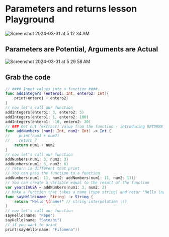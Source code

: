# Parameters and returns lesson Playground
![Screenshot 2024-03-31 at 5 12 34 AM](https://github.com/danielurra/Swift-UI-Parameters-and-Returns-lesson-Playground/assets/51704179/946c1411-ed86-45e1-aa8c-e474111c8209)

## Parameters are Potential, Arguments are Actual
![Screenshot 2024-03-31 at 5 29 58 AM](https://github.com/danielurra/Swift-UI-Parameters-and-Returns-lesson-Playground/assets/51704179/3c309c16-fa31-48a8-bb77-418849451a61)

## Grab the code
```swift
// #### Input values into a function ####
func addIntegers (entero1: Int, entero2: Int){
    print(entero1 + entero2)
}
// now let's call our function
addIntegers(entero1: 3, entero2: 5)
addIntegers(entero1: 1, entero2: 100)
addIntegers(entero1: -10, entero2: 20)
// ### Get out (extract) value from the function - introducing RETURNS
func addNumbers (num1: Int, num2: Int) -> Int {
//    print(num1 + num2)
//    return 7
    return num1 + num2
}
// now let's call our function
addNumbers(num1: 3, num2: 3)
addNumbers(num1: 6, num2: 6)
// return is different that print
// You can pass the function to a function
addNumbers(num1: 11, num2: addNumbers(num1: 11, num2: 11))
// You can create a variable equal to the result of the function
var yearsInUSA = addNumbers(num1: 3, num2: 2)
// Make a function that takes a name (type string) and retur "Hello (name)"
func sayHello(name: String) -> String {
    return "Hello \(name)" // string interpolation \()
}
// now let's call our function
sayHello(name: "Pepe")
sayHello(name: "Satoshi")
// if you want to print
print(sayHello(name: "Filomena"))
```
